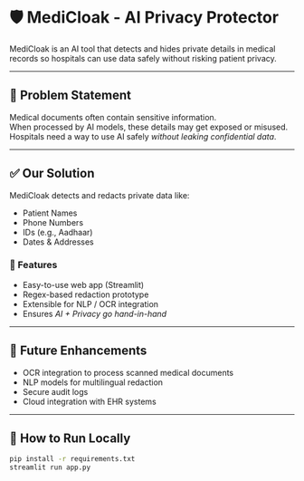 # 🛡 MediCloak - AI Privacy Protector

MediCloak is an AI tool that detects and hides private details in medical records so hospitals can use data safely without risking patient privacy.

---

## 🚨 Problem Statement
Medical documents often contain sensitive information.  
When processed by AI models, these details may get exposed or misused.  
Hospitals need a way to use AI safely *without leaking confidential data*.

---

## ✅ Our Solution
MediCloak detects and redacts private data like:
- Patient Names
- Phone Numbers
- IDs (e.g., Aadhaar)
- Dates & Addresses

### 🔑 Features
- Easy-to-use web app (Streamlit)
- Regex-based redaction prototype
- Extensible for NLP / OCR integration
- Ensures *AI + Privacy go hand-in-hand*

---

## 🔮 Future Enhancements
- OCR integration to process scanned medical documents
- NLP models for multilingual redaction
- Secure audit logs
- Cloud integration with EHR systems

---

## 🏃 How to Run Locally
```bash
pip install -r requirements.txt
streamlit run app.py
